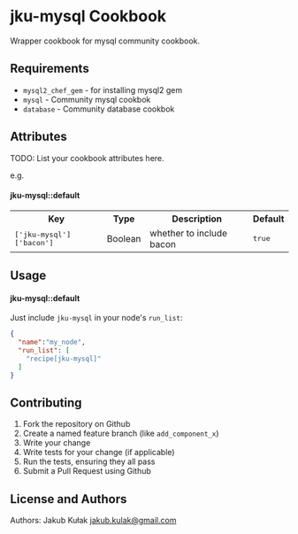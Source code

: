 jku-mysql Cookbook
=====================
Wrapper cookbook for mysql community cookbook.

Requirements
------------

- `mysql2_chef_gem` - for installing mysql2 gem
- `mysql` - Community mysql cookbok
- `database` - Community database cookbok


Attributes
----------
TODO: List your cookbook attributes here.

e.g.
#### jku-mysql::default
<table>
  <tr>
    <th>Key</th>
    <th>Type</th>
    <th>Description</th>
    <th>Default</th>
  </tr>
  <tr>
    <td><tt>['jku-mysql']['bacon']</tt></td>
    <td>Boolean</td>
    <td>whether to include bacon</td>
    <td><tt>true</tt></td>
  </tr>
</table>

Usage
-----
#### jku-mysql::default

Just include `jku-mysql` in your node's `run_list`:

```json
{
  "name":"my_node",
  "run_list": [
    "recipe[jku-mysql]"
  ]
}
```

Contributing
------------

1. Fork the repository on Github
2. Create a named feature branch (like `add_component_x`)
3. Write your change
4. Write tests for your change (if applicable)
5. Run the tests, ensuring they all pass
6. Submit a Pull Request using Github

License and Authors
-------------------
Authors: Jakub Kułak <jakub.kulak@gmail.com>
